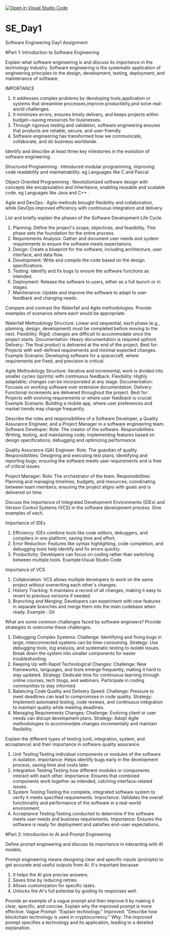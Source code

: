 [![Open in Visual Studio Code](https://classroom.github.com/assets/open-in-vscode-2e0aaae1b6195c2367325f4f02e2d04e9abb55f0b24a779b69b11b9e10269abc.svg)](https://classroom.github.com/online_ide?assignment_repo_id=18758688&assignment_repo_type=AssignmentRepo)
# SE_Day1
Software Engineering Day1 Assignment

#Part 1: Introduction to Software Engineering

Explain what software engineering is and discuss its importance in the technology industry.
Software engineering is the systematic application of engineering principles to the design, development, testing, deployment, and maintenance of software.

IMPORTANCE
1. It addresses complex problems by devoloping tools,application or systems that streamline processes,improve productibity,and solve real-world challenges.
2. It minimizes errors, ensures timely delivery, and keeps projects within budget—saving resources for businesses.
3. Through rigorous testing and validation, software engineering ensures that products are reliable, secure, and user-friendly.
4. Software engineering has transformed how we communicate, collaborate, and do business worldwide.

Identify and describe at least three key milestones in the evolution of software engineering.

Structured Programming : Introduced modular programming, improving code readability and maintainability. eg Languages like C and Pascal 

Object-Oriented Programming : Revolutionized software design with concepts like encapsulation and inheritance, enabling reusable and scalable code. eg Languages like Java and C++ .

Agile and DevOps : Agile methods brought flexibility and collaboration, while DevOps improved efficiency with continuous integration and delivery.


List and briefly explain the phases of the Software Development Life Cycle.

1. Planning: Define the project's scope, objectives, and feasibility. This phase sets the foundation for the entire process.
2. Requirements Analysis: Gather and document user needs and system requirements to ensure the software meets expectations.
3. Design: Create a blueprint for the software, including architecture, user interface, and data flow.
4. Development: Write and compile the code based on the design specifications.
5. Testing: Identify and fix bugs to ensure the software functions as intended.
6. Deployment: Release the software to users, either as a full launch or in stages.
7. Maintenance: Update and improve the software to adapt to user feedback and changing needs.

Compare and contrast the Waterfall and Agile methodologies. Provide examples of scenarios where each would be appropriate.

Waterfall Methodology
Structure: Linear and sequential; each phase (e.g., planning, design, development) must be completed before moving to the next.
Flexibility: Rigid; changes are difficult to accommodate once the project starts.
Documentation: Heavy documentation is required upfront.
Delivery: The final product is delivered at the end of the project.
Best for: Projects with well-defined requirements and minimal expected changes.
Example Scenario: Developing software for a spacecraft, where requirements are fixed, and precision is critical.

Agile Methodology
Structure: Iterative and incremental; work is divided into smaller cycles (sprints) with continuous feedback.
Flexibility: Highly adaptable; changes can be incorporated at any stage.
Documentation: Focuses on working software over extensive documentation.
Delivery: Functional increments are delivered throughout the project.
Best for: Projects with evolving requirements or where user feedback is crucial.
Example Scenario: Building a mobile app, where user preferences and market trends may change frequently.

Describe the roles and responsibilities of a Software Developer, a Quality Assurance Engineer, and a Project Manager in a software engineering team.
Software Developer:
Role: The creator of the software.
Responsibilities: Writing, testing, and maintaining code; implementing features based on design specifications; debugging and optimizing performance.

Quality Assurance (QA) Engineer:
Role: The guardian of quality.
Responsibilities: Designing and executing test plans; identifying and reporting bugs; ensuring the software meets user requirements and is free of critical issues.

Project Manager:
Role: The orchestrator of the team.
Responsibilities: Planning and managing timelines, budgets, and resources; coordinating between team members; ensuring the project aligns with goals and is delivered on time.

Discuss the importance of Integrated Development Environments (IDEs) and Version Control Systems (VCS) in the software development process. Give examples of each.

Importance of IDEs
1. Efficiency: IDEs combine tools like code editors, debuggers, and compilers in one platform, saving time and effort.
2. Error Reduction: Features like syntax highlighting, code completion, and debugging tools help identify and fix errors quickly.
3. Productivity: Developers can focus on coding rather than switching between multiple tools.
Example:Visual Studio Code

Importance of VCS
1. Collaboration: VCS allows multiple developers to work on the same project without overwriting each other's changes.
2. History Tracking: It maintains a record of all changes, making it easy to revert to previous versions if needed.
3. Branching and Merging: Developers can experiment with new features in separate branches and merge them into the main codebase when ready.
Example : Git

What are some common challenges faced by software engineers? Provide strategies to overcome these challenges.
1. Debugging Complex Systems:
Challenge: Identifying and fixing bugs in large, interconnected systems can be time-consuming.
Strategy: Use debugging tools, log analysis, and systematic testing to isolate issues. Break down the system into smaller components for easier troubleshooting.
2. Keeping Up with Rapid Technological Changes:
Challenge: New frameworks, languages, and tools emerge frequently, making it hard to stay updated.
Strategy: Dedicate time for continuous learning through online courses, tech blogs, and webinars. Participate in coding communities to stay informed.
3. Balancing Code Quality and Delivery Speed:
Challenge: Pressure to meet deadlines can lead to compromises in code quality.
Strategy: Implement automated testing, code reviews, and continuous integration to maintain quality while meeting deadlines.
4. Managing Requirements Changes:
Challenge: Evolving client or user needs can disrupt development plans.
Strategy: Adopt Agile methodologies to accommodate changes incrementally and maintain flexibility.


Explain the different types of testing (unit, integration, system, and acceptance) and their importance in software quality assurance.
1. Unit Testing:Testing individual components or modules of the software in isolation.
Importance: Helps identify bugs early in the development process, saving time and costs later.
2. Integration Testing:Testing how different modules or components interact with each other.
Importance: Ensures that combined components work together as intended, catching interface-related issues.
3. System Testing:Testing the complete, integrated software system to verify it meets specified requirements.
Importance: Validates the overall functionality and performance of the software in a real-world environment.
4. Acceptance Testing:Testing conducted to determine if the software meets user needs and business requirements.
Importance: Ensures the software is ready for deployment and satisfies end-user expectations.

#Part 2: Introduction to AI and Prompt Engineering


Define prompt engineering and discuss its importance in interacting with AI models.

Prompt engineering means designing clear and specific inputs (prompts) to get accurate and useful outputs from AI. It's important because:
1. It helps the AI give precise answers.
2. Saves time by reducing retries.
3. Allows customization for specific tasks.
4. Unlocks the AI's full potential by guiding its responses well.

Provide an example of a vague prompt and then improve it by making it clear, specific, and concise. Explain why the improved prompt is more effective.
Vague Prompt: "Explain technology."
Improved: "Describe how blockchain technology is used in cryptocurrency."
Why: The improved prompt specifies a technology and its application, leading to a detailed explanation.

